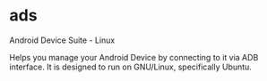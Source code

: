 # ads
Android Device Suite - Linux 

Helps you manage your Android Device by connecting to it via ADB interface. It is designed to run on GNU/Linux, specifically Ubuntu.
